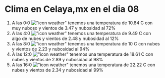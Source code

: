 # Clima en Celaya,mx en el dia 08

1. A las 0:0 !["icon weather"](http://openweathermap.org/img/w/04n.png) tenemos una temperatura de 10.84 C con muy nuboso y  vientos de 3.47 y nubosidad al 72%
1. A las 4:0 !["icon weather"](http://openweathermap.org/img/w/02n.png) tenemos una temperatura de 9.49 C con algo de nubes y  vientos de 2.48 y nubosidad al 12%
1. A las 8:0 !["icon weather"](http://openweathermap.org/img/w/04d.png) tenemos una temperatura de 10 C con nubes y  vientos de 2.23 y nubosidad al 94%
1. A las 12:0 !["icon weather"](http://openweathermap.org/img/w/04d.png) tenemos una temperatura de 18.61 C con nubes y  vientos de 2.89 y nubosidad al 98%
1. A las 16:0 !["icon weather"](http://openweathermap.org/img/w/04d.png) tenemos una temperatura de 22.22 C con nubes y  vientos de 2.34 y nubosidad al 99%
